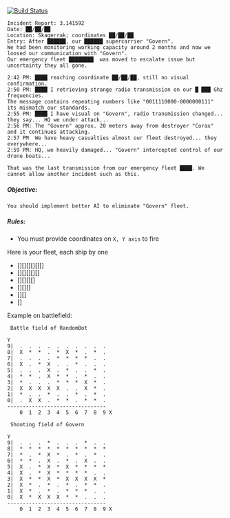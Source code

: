 [![Build Status](https://travis-ci.org/LinMAD/gobattle.svg?branch=master)](https://travis-ci.org/LinMAD/gobattle)

```text
Incident Report: 3.141592
Date: ██/██/██
Location: Skagerrak; coordinates ██/██/██
Entry: After ██████, our ██████ supercarrier "Govern". 
We had been monitoring working capacity around 2 months and now we loosed our communication with "Govern".
Our emergency fleet ████████  was moved to escalate issue but uncertainty they all gone.

2:42 PM: ████ reaching coordinate ██/██/██, still no visual confirmation.
2:50 PM: ████ I retrieving strange radio transmission on our █ ███ Ghz frequencies. 
The message contains repeating numbers like "0011110000-0000000111" its mismatch our standards.
2:55 PM: ████ I have visual on "Govern", radio transmission changed... they say... HQ we under attack...
2:56 PM: The "Govern" approx. 20 meters away from destroyer "Corax" and it continues attacking.
2:57 PM  We have heavy casualties almost our fleet destroyed... they everywhere...
2:59 PM: HQ, we heavily damaged... "Govern" intercepted control of our drone boats...

That was the last transmission from our emergency fleet ████. We cannot allow another incident such as this.
```

##### Objective: 
`You should implement better AI to eliminate "Govern" fleet.`

##### Rules: 
- You must provide coordinates on `X, Y axis` to fire  

Here is your fleet, each ship by one
- [][][][][][]
- [][][][][]
- [][][][]
- [][][]
- [][]
- []

Example on battlefield:
```text
 Battle field of RandomBot

Y
9|  .  .  .  .  .  .  .  .  .  .
8|  X  *  *  .  *  X  *  .  *  .
7|  .  .  .  .  *  *  *  *  .  .
6|  X  .  *  X  .  .  *  .  .  .
5|  .  .  .  X  .  *  .  .  *  .
4|  *  *  .  X  *  *  .  *  .  .
3|  *  .  .  .  *  *  *  X  *  .
2|  X  X  X  X  X  .  .  X  *  .
1|  *  .  .  *  .  .  *  .  *  .
0|  .  X  X  .  *  *  .  *  *  .
--------------------------------
    0  1  2  3  4  5  6  7  8  9 X

 Shooting field of Govern

Y
9|  .  .  .  *  .  .  .  *  .  .
8|  *  *  *  *  *  *  *  *  *  *
7|  *  .  *  X  *  .  *  .  *  .
6|  *  *  .  X  .  *  .  X  .  .
5|  X  .  *  X  *  X  *  *  *  *
4|  X  .  *  X  *  *  *  *  .  .
3|  X  *  *  X  *  X  X  X  X  *
2|  X  *  .  *  .  *  .  *  *  .
1|  X  *  .  *  .  *  *  *  .  .
0|  X  *  X  X  X  *  *  .  .  .
--------------------------------
    0  1  2  3  4  5  6  7  8  9 X
```
